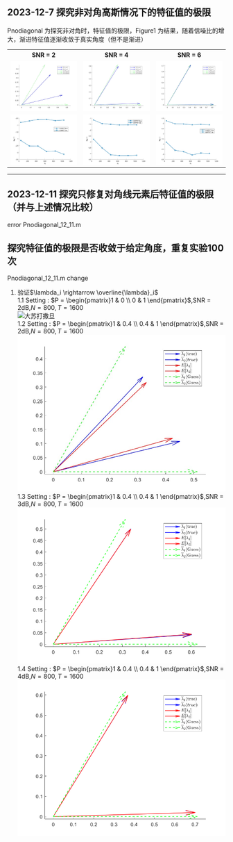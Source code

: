 ## 2023-12-7 探究非对角高斯情况下的特征值的极限

Pnodiagonal 为探究非对角时，特征值的极限，Figure1 为结果，随着信噪比的增大，渐进特征值逐渐收敛于真实角度（但不是渐进）

<table >
    <tr>
        <th> SNR = 2</th>
        <th> SNR = 4</th>
        <th> SNR = 6</th>
    </tr>
    <tr>
        <td ><center><img src="./Figure1/SNR_2.jpg" > </center></td>
        <td ><center><img src="./Figure1/SNR_4.jpg" > </center></td>
        <td ><center><img src="./Figure1/SNR_6.jpg" > </center></td>
    <tr>
        <tr>
        <td ><center><img src="./Figure1/SNR_2-coeff.jpg" > </center></td>
        <td ><center><img src="./Figure1/SNR_4-coeff.jpg" > </center></td>
        <td ><center><img src="./Figure1/SNR_6_coeff.jpg" > </center></td>
    <tr>
</table>


---

## 2023-12-11 探究只修复对角线元素后特征值的极限（并与上述情况比较）
error Pnodiagonal_12_11.m

## 探究特征值的极限是否收敛于给定角度，重复实验100次
Pnodiagonal_12_11.m	
change
1. 验证$\lambda_i \rightarrow \overline{\lambda}_i$  
    1.1 Setting :   $P = \begin{pmatrix}1 & 0 \\ 0 & 1 \end{pmatrix}$,SNR = 2dB,$N = 800,T = 1600$  
    ![大苏打撒旦](Figure2/1.1.bmp)   
    1.2 Setting :   $P = \begin{pmatrix}1 & 0.4 \\ 0.4 & 1 \end{pmatrix}$,SNR = 2dB,$N = 800,T = 1600$  
    ![大苏打撒旦](Figure2/1_2_2.jpg)  
    1.3 Setting :   $P = \begin{pmatrix}1 & 0.4 \\ 0.4 & 1 \end{pmatrix}$,SNR = 3dB,$N = 800,T = 1600$  
    ![大苏打撒旦](Figure2/1_2_2.bmp)  
    1.4 Setting :   $P = \begin{pmatrix}1 & 0.4 \\ 0.4 & 1 \end{pmatrix}$,SNR = 4dB,$N = 800,T = 1600$  
    ![大苏打撒旦](Figure2/1_2_3.bmp)  




